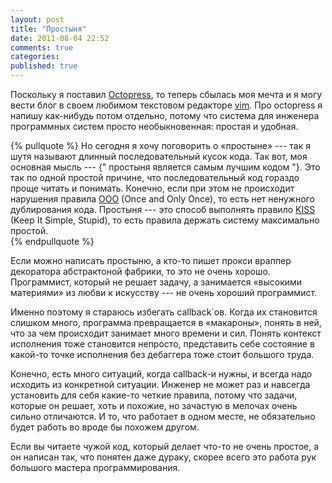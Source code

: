 ```yaml
---
layout: post
title: "Простыня"
date: 2011-08-04 22:52
comments: true
categories: 
published: true
---
```


Поскольку я поставил [Octopress](http://octopress.org), то теперь сбылась моя мечта и я могу вести блог в своем любимом
текстовом редакторе [vim](http://www.vim.org). Про octopress я напишу как-нибудь потом отдельно, потому что система для
инженера программных систем просто необыкновенная: простая и удобная.

{% pullquote %}
Но сегодня я хочу поговорить о «простыне» --- так я шутя называют длинный последовательный кусок кода. Так вот, моя
основная мысль --- {" простыня является самым лучшим кодом "}. Это так по одной простой причине, что последовательный
код гораздо проще читать и понимать. Конечно, если при этом не происходит нарушения правила
[OOO](http://en.wikipedia.org/wiki/Once_and_only_once) (Once and Only Once), то есть нет ненужного дублирования кода.
Простыня --- это способ выполнять правило [KISS](http://en.wikipedia.org/wiki/KISS_principle) (Keep It Simple, Stupid),
то есть правила держать систему максимально простой.  
{% endpullquote %}

Если можно написать простыню, а кто-то пишет прокси враппер декоратора абстрактоной фабрики, то это не очень хорошо.
Программист, который не решает задачу, а занимается «высокими материями» из любви к искусству --- не очень хороший
программист.

Именно поэтому я стараюсь избегать callback`ов. Когда их становится слишком много, программа превращается в «макароны»,
понять в ней, что за чем происходит занимает много времени и сил. Понять контекст исполнения тоже становится непросто,
представить себе состояние в какой-то точке исполнения без дебаггера тоже стоит большого труда.

Конечно, есть много ситуаций, когда callback-и нужны, и всегда надо исходить из конкретной ситуации. Инженер не может
раз и навсегда установить для себя какие-то четкие правила, потому что задачи, которые он решает, хоть и похожие, но
зачастую в мелочах очень сильно отличаются. И то, что работает в одном месте, не обязательно будет работь во вроде бы
похожем другом.

Если вы читаете чужой код, который делает что-то не очень простое, а он написан так, что понятен даже дураку, скорее
всего это работа рук большого мастера программирования.
